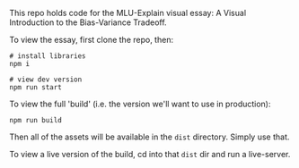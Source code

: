 This repo holds code for the MLU-Explain visual essay: A Visual Introduction to the Bias-Variance Tradeoff.

To view the essay, first clone the repo, then:

```
# install libraries
npm i

# view dev version
npm run start
```

To view the full 'build' (i.e. the version we'll want to use in production):

```
npm run build
```

Then all of the assets will be available in the `dist` directory. Simply use that.

To view a live version of the build, cd into that `dist` dir and run a live-server.
